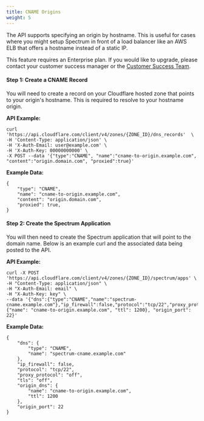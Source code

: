 ```yaml
---
title: CNAME Origins
weight: 5
---
```



The API supports specifying an origin by hostname. This is useful for cases where you might setup Spectrum in front of a load balancer like an AWS ELB that offers a hostname instead of a static IP.

<Aside>

This feature requires an Enterprise plan.  If you would like to upgrade, please contact your customer success manager or the [Customer Success Team](mailto:success@cloudflare.com).
</Aside>

#### Step 1: Create a CNAME Record
You will need to create a record on your Cloudflare hosted zone that points to your origin's hostname. This is required to resolve to your hostname origin.

**API Example:**
```
curl 'https://api.cloudflare.com/client/v4/zones/{ZONE_ID}/dns_records'  \
-H 'Content-Type: application/json' \
-H 'X-Auth-Email: user@example.com' \
-H 'X-Auth-Key: 00000000000' \
-X POST --data '{"type":"CNAME", "name":"cname-to-origin.example.com", "content":"origin.domain.com", "proxied":true}'
```
**Example Data:**
```
{
	"type": "CNAME",
	"name": "cname-to-origin.example.com",
	"content": "origin.domain.com",
	"proxied": true,
}
```
#### Step 2: Create the Spectrum Application

You will then need to create the Spectrum application that will point to the domain name. Below is an example curl and the associated data being posted to the API.

**API Example:**
```
curl -X POST 'https://api.cloudflare.com/client/v4/zones/{ZONE_ID}/spectrum/apps' \
-H "Content-Type: application/json" \
-H "X-Auth-Email: email" \
-H "X-Auth-Key: key" \
--data '{"dns":{"type":"CNAME","name":"spectrum-cname.example.com"},"ip_firewall":false,"protocol":"tcp/22","proxy_protocol":"off","tls":"off","origin_dns": {"name": "cname-to-origin.example.com", "ttl": 1200}, "origin_port": 22}'
```
**Example Data:**
```
{
	"dns": {
		"type": "CNAME",
		"name": "spectrum-cname.example.com"
	},
	"ip_firewall": false,
	"protocol": "tcp/22",
	"proxy_protocol": "off",
	"tls": "off",
	"origin_dns": {
		"name": "cname-to-origin.example.com",
		"ttl": 1200
	},
	"origin_port": 22
}
```


